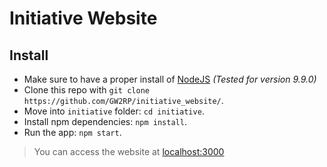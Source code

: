 # Initiative Website

## Install
- Make sure to have a proper install of [NodeJS](https://nodejs.org/en/) _(Tested for version 9.9.0)_
- Clone this repo with `git clone https://github.com/GW2RP/initiative_website/`.
- Move into `initiative` folder: `cd initiative`.
- Install npm dependencies: `npm install`.
- Run the app: `npm start`.

> You can access the website at [localhost:3000](http://localhost:3000)
